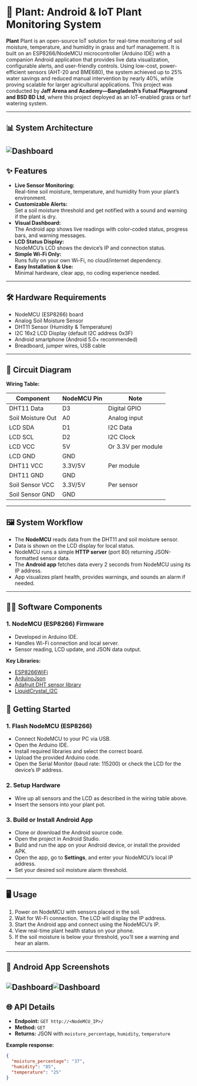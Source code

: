 # 🌱 Plant: Android & IoT Plant Monitoring System

**Plant** Plant is an open-source IoT solution for real-time monitoring of soil moisture, temperature, and humidity in grass and turf management. It is built on an ESP8266/NodeMCU microcontroller (Arduino IDE) with a companion Android application that provides live data visualization, configurable alerts, and user-friendly controls. Using low-cost, power-efficient sensors (AHT-20 and BME680), the system achieved up to 25% water savings and reduced manual intervention by nearly 40%, while proving scalable for larger agricultural applications. This project was conducted by <b>Jaff Arena and Academy—Bangladesh’s Futsal Playground and BSD BD Ltd</b>, where this project deployed as an IoT-enabled grass or turf watering system. 

---

## 📊 System Architecture
![Dashboard](https://github.com/user-attachments/assets/9f4f8a88-eea9-4f0b-ad22-cd738a8738f2)
---

## ✨ Features

- **Live Sensor Monitoring:**  
  Real-time soil moisture, temperature, and humidity from your plant’s environment.
- **Customizable Alerts:**  
  Set a soil moisture threshold and get notified with a sound and warning if the plant is dry.
- **Visual Dashboard:**  
  The Android app shows live readings with color-coded status, progress bars, and warning messages.
- **LCD Status Display:**  
  NodeMCU’s LCD shows the device’s IP and connection status.
- **Simple Wi-Fi Only:**  
  Runs fully on your own Wi-Fi, no cloud/internet dependency.
- **Easy Installation & Use:**  
  Minimal hardware, clear app, no coding experience needed.

---

## 🛠️ Hardware Requirements

- NodeMCU (ESP8266) board
- Analog Soil Moisture Sensor
- DHT11 Sensor (Humidity & Temperature)
- I2C 16x2 LCD Display (default I2C address 0x3F)
- Android smartphone (Android 5.0+ recommended)
- Breadboard, jumper wires, USB cable

---

## 🔌 Circuit Diagram

**Wiring Table:**

| Component         | NodeMCU Pin | Note               |
|-------------------|-------------|--------------------|
| DHT11 Data        | D3          | Digital GPIO       |
| Soil Moisture Out | A0          | Analog input       |
| LCD SDA           | D1          | I2C Data           |
| LCD SCL           | D2          | I2C Clock          |
| LCD VCC           | 5V          | Or 3.3V per module |
| LCD GND           | GND         |                    |
| DHT11 VCC         | 3.3V/5V     | Per module         |
| DHT11 GND         | GND         |                    |
| Soil Sensor VCC   | 3.3V/5V     | Per sensor         |
| Soil Sensor GND   | GND         |                    |

---

## 🖼️ System Workflow

- The **NodeMCU** reads data from the DHT11 and soil moisture sensor.
- Data is shown on the LCD display for local status.
- NodeMCU runs a simple **HTTP server** (port 80) returning JSON-formatted sensor data.
- The **Android app** fetches data every 2 seconds from NodeMCU using its IP address.
- App visualizes plant health, provides warnings, and sounds an alarm if needed.

---

## 🧑‍💻 Software Components

### 1. NodeMCU (ESP8266) Firmware

- Developed in Arduino IDE.
- Handles Wi-Fi connection and local server.
- Sensor reading, LCD update, and JSON data output.

**Key Libraries:**
- [ESP8266WiFi](https://github.com/esp8266/Arduino)
- [ArduinoJson](https://github.com/bblanchon/ArduinoJson)
- [Adafruit DHT sensor library](https://github.com/adafruit/DHT-sensor-library)
- [LiquidCrystal_I2C](https://github.com/johnrickman/LiquidCrystal_I2C)

## 🚀 Getting Started

### 1. Flash NodeMCU (ESP8266)

- Connect NodeMCU to your PC via USB.
- Open the Arduino IDE.
- Install required libraries and select the correct board.
- Upload the provided Arduino code.
- Open the Serial Monitor (baud rate: 115200) or check the LCD for the device’s IP address.

### 2. Setup Hardware

- Wire up all sensors and the LCD as described in the wiring table above.
- Insert the sensors into your plant pot.

### 3. Build or Install Android App

- Clone or download the Android source code.
- Open the project in Android Studio.
- Build and run the app on your Android device, or install the provided APK.
- Open the app, go to **Settings**, and enter your NodeMCU’s local IP address.
- Set your desired soil moisture alarm threshold.

---

## 🖥️ Usage

1. Power on NodeMCU with sensors placed in the soil.
2. Wait for Wi-Fi connection. The LCD will display the IP address.
3. Start the Android app and connect using the NodeMCU’s IP.
4. View real-time plant health status on your phone.
5. If the soil moisture is below your threshold, you’ll see a warning and hear an alarm.

---

## 📱 Android App Screenshots
![Dashboard](https://github.com/user-attachments/assets/e2a0d51a-2b2d-4a66-bae2-c18faeadca7d)![Dashboard](https://github.com/user-attachments/assets/c4578d63-fbc8-4fff-8765-7cd817a82b9d)
---

## 🌐 API Details

- **Endpoint:** `GET http://<NodeMCU_IP>/`
- **Method:** `GET`
- **Returns:** JSON with `moisture_percentage`, `humidity`, `temperature`

**Example response:**
```json
{
  "moisture_percentage": "37",
  "humidity": "85",
  "temperature": "25"
}


